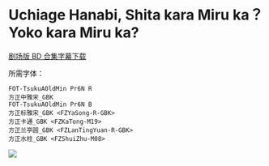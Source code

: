 # Uchiage Hanabi, Shita kara Miru ka？ Yoko kara Miru ka?

[剧场版 BD 合集字幕下载](https://github.com/Nekomoekissaten-SUB/Nekomoekissaten-Storage/releases/download/subtitle_pkg/Uchiage_Hanabi_BD_zho.7z)

所需字体：
```
FOT-TsukuAOldMin Pr6N R
方正中雅宋_GBK
FOT-TsukuAOldMin Pr6N B
方正标雅宋_GBK <FZYaSong-R-GBK>
方正卡通_GBK <FZKaTong-M19>
方正兰亭圆_GBK <FZLanTingYuan-R-GBK>
方正水柱_GBK <FZShuiZhu-M08>
```

![](http://nekomoe.pages.dev/images/others/fireworks.jpg)